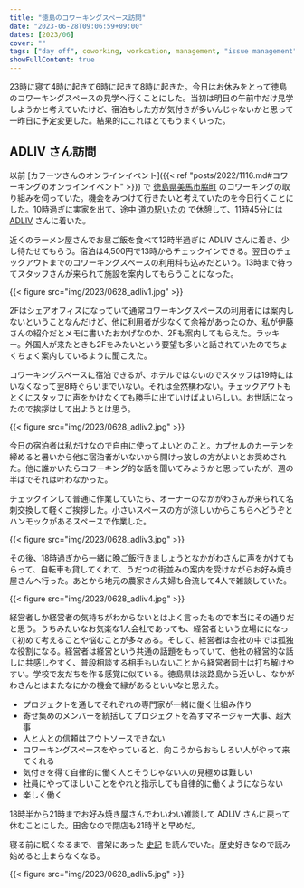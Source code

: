 ```yaml
---
title: "徳島のコワーキングスペース訪問"
date: "2023-06-28T09:06:59+09:00"
dates: [2023/06]
cover: ""
tags: ["day off", coworking, workcation, management, "issue management"]
showFullContent: true
---
```


23時に寝て4時に起きて6時に起きて8時に起きた。今日はお休みをとって徳島のコワーキングスペースの見学へ行くことにした。当初は明日の午前中だけ見学しようかと考えていたけど、宿泊もした方が気付きが多いんじゃないかと思って一昨日に予定変更した。結果的にこれはとてもうまくいった。

## ADLIV さん訪問

以前 [カフーツさんのオンラインイベント]({{< ref "posts/2022/1116.md#コワーキングのオンラインイベント" >}}) で [徳島県美馬市脇町](https://livinganywherecommons.com/base/mima/) のコワーキングの取り組みを伺っていた。機会をみつけて行きたいと考えていたのを今日行くことにした。10時過ぎに実家を出て、途中 [道の駅いたの](https://www.michinoeki-itano.jp/) で休憩して、11時45分には [ADLIV](https://www.adliv-tokushima.com/) さんに着いた。

近くのラーメン屋さんでお昼ご飯を食べて12時半過ぎに ADLIV さんに着き、少し待たせてもらう。宿泊は4,500円で13時からチェックインできる。翌日のチェックアウトまでのコワーキングスペースの利用料も込みだという。13時まで待ってスタッフさんが来られて施設を案内してもらうことになった。

{{< figure src="img/2023/0628_adliv1.jpg" >}}

2Fはシェアオフィスになっていて通常コワーキングスペースの利用者には案内しないということなんだけど、他に利用者が少なくて余裕があったのか、私が伊藤さんの紹介だとメモに書いたおかげなのか、2Fも案内してもらえた。ラッキー。外国人が来たときも2Fをみたいという要望も多いと話されていたのでちょくちょく案内しているように聞こえた。

コワーキングスペースに宿泊できるが、ホテルではないのでスタッフは19時にはいなくなって翌8時ぐらいまでいない。それは全然構わない。チェックアウトもとくにスタッフに声をかけなくても勝手に出ていけばよいらしい。お世話になったので挨拶はして出ようとは思う。

{{< figure src="img/2023/0628_adliv2.jpg" >}}

今日の宿泊者は私だけなので自由に使ってよいとのこと。カプセルのカーテンを締めると暑いから他に宿泊者がいないから開けっ放しの方がよいとお奨めされた。他に誰かいたらコワーキング的な話を聞いてみようかと思っていたが、週の半ばでそれは叶わなかった。

チェックインして普通に作業していたら、オーナーのなかがわさんが来られて名刺交換して軽くご挨拶した。小さいスペースの方が涼しいからこちらへどうぞとハンモックがあるスペースで作業した。

{{< figure src="img/2023/0628_adliv3.jpg" >}}

その後、18時過ぎから一緒に晩ご飯行きましょうとなかがわさんに声をかけてもらって、自転車も貸してくれて、うだつの街並みの案内を受けながらお好み焼き屋さんへ行った。あとから地元の農家さん夫婦も合流して4人で雑談していた。

{{< figure src="img/2023/0628_adliv4.jpg" >}}

経営者しか経営者の気持ちがわからないとはよく言ったもので本当にその通りだと思う。うちみたいなお気楽な1人会社であっても、経営者という立場にになって初めて考えることや悩むことが多々ある。そして、経営者は会社の中では孤独な役割になる。経営者は経営という共通の話題をもっていて、他社の経営的な話しに共感しやすく、普段相談する相手もいないことから経営者同士は打ち解けやすい。学校で友だちを作る感覚に似ている。徳島県は淡路島から近いし、なかがわさんとはまたなにかの機会で縁があるといいなと思えた。

* プロジェクトを通してそれぞれの専門家が一緒に働く仕組み作り
* 寄せ集めのメンバーを統括してプロジェクトを為すマネージャー大事、超大事
* 人と人との信頼はアウトソースできない
* コワーキングスペースをやっていると、向こうからおもしろい人がやって来てくれる
* 気付きを得て自律的に働く人とそうじゃない人の見極めは難しい
* 社員にやってほしいことをやれと指示しても自律的に働くようにならない
* 楽しく働く

18時半から21時までお好み焼き屋さんでわいわい雑談して ADLIV さんに戻って休むことにした。田舎なので閉店も21時半と早めだ。

寝る前に眠くなるまで、書架にあった [史記](https://www.shogakukan.co.jp/books/volume/13612) を読んでいた。歴史好きなので読み始めると止まらなくなる。

{{< figure src="img/2023/0628_adliv5.jpg" >}}
